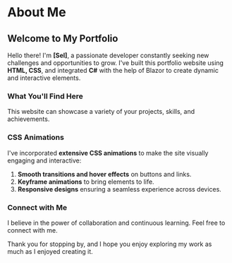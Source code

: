 # About Me

## Welcome to My Portfolio

Hello there! I'm **[Sel]**, a passionate developer constantly seeking new challenges and opportunities to grow. I've built this portfolio website using **HTML, CSS**, and integrated **C#** with the help of Blazor to create dynamic and interactive elements. 

### What You'll Find Here

This website can showcase a variety of your projects, skills, and achievements.

### CSS Animations

I've incorporated **extensive CSS animations** to make the site visually engaging and interactive: 
1. **Smooth transitions and hover effects** on buttons and links.
2. **Keyframe animations** to bring elements to life.
3. **Responsive designs** ensuring a seamless experience across devices.

### Connect with Me

I believe in the power of collaboration and continuous learning. Feel free to connect with me.

Thank you for stopping by, and I hope you enjoy exploring my work as much as I enjoyed creating it.
